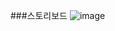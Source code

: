 
###스토리보드
![image](https://user-images.githubusercontent.com/109412973/229352144-e7ec890a-febf-4429-b7d8-ac76eb52181b.png)

